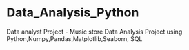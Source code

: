 # Data_Analysis_Python
Data analyst Project - Music store Data Analysis Project using Python,Numpy,Pandas,Matplotlib,Seaborn, SQL
